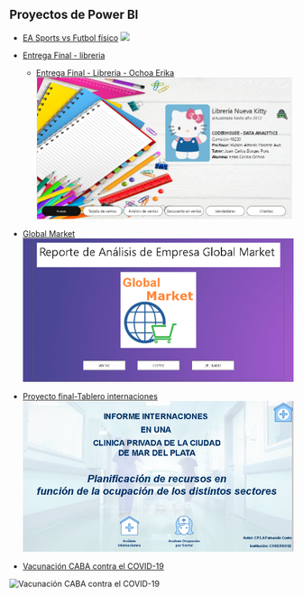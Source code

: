 ## Proyectos de Power BI

- <a href="EA Sports vs Futbol físico.pdf">EA Sports vs Futbol físico</a>
![](https://github.com/erikaceciliaochoa/PowerBI-projects/blob/main/EA%20Sports%20vs%20Futbol%20f%C3%ADsico.PNG)

- <a href="Entrega Final - libreria.pdf">Entrega Final - libreria</a>
  - <a href="Entrega Final - Libreria - Ochoa Erika.pdf">Entrega Final - Libreria - Ochoa Erika</a>
![](https://github.com/erikaceciliaochoa/PowerBI-projects/blob/main/Entrega%20Final%20-%20libreria.PNG)
           
- <a href="Global Market.pdf">Global Market</a>
![](https://github.com/erikaceciliaochoa/PowerBI-projects/blob/main/Global%20Market.PNG)

- <a href="proyecto-final-tablero-internaciones.pdf">Proyecto final-Tablero internaciones</a>
![](https://github.com/erikaceciliaochoa/PowerBI-projects/blob/main/proyecto-final-tablero-internaciones.PNG)

 - <a href="Vacunación CABA contra el COVID-19.pdf">Vacunación CABA contra el COVID-19</a>
 <img src="Vacunación CABA contra el COVID-19.PNG" alt="Vacunación CABA contra el COVID-19" width="700" height="400">

